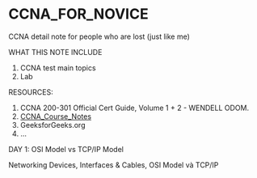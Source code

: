 # CCNA_FOR_NOVICE
CCNA detail note for people who are lost (just like me)

WHAT THIS NOTE INCLUDE
1. CCNA test main topics
2. Lab

RESOURCES:
1. CCNA 200-301 Official Cert Guide, Volume 1 + 2 -  WENDELL ODOM. 
2. [CCNA_Course_Notes](https://github.com/psaumur/CCNA_Course_Notes)
3. GeeksforGeeks.org
4. ...

DAY 1: OSI Model vs TCP/IP Model

Networking Devices, Interfaces & Cables, OSI Model và TCP/IP
